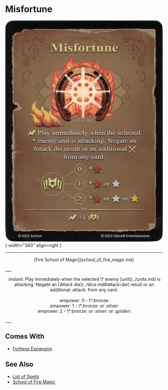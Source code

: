 # Misfortune

![Misfortune](../assets/spells-misfortune.webp){ width="340" align=right }

___
<p style="text-align: center;" markdown>[Fire School of Magic](school_of_fire_magic.md)</p>
___
<p style="text-align: center;" markdown>:instant: Play immediately when the selected \* enemy [unit](../units.md) is attacking. Negate an [Attack die](../dice.md#attack-die) result or an additional :attack: from any card.<br><br>:empower: 0 - \*:bronze:<br>:empower: 1 - \*:bronze: or :silver:<br>:empower: 2 - \*:bronze: or :silver: or :golden:</p>
___


## Comes With

- [Fortress Expansion](../content.md)


## See Also

- [List of Spells](../spells.md)
- [School of Fire Magic](school_of_fire_magic.md)
